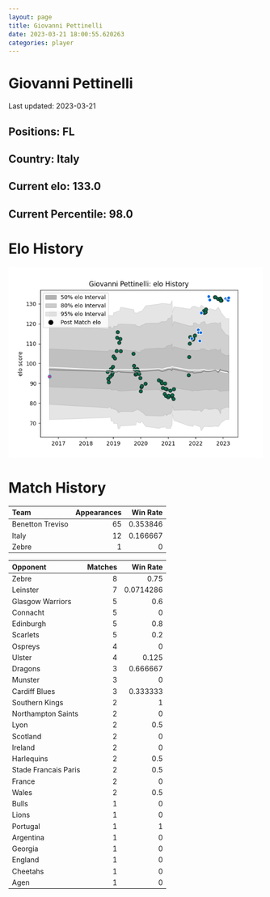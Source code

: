 ```yaml
---  
layout: page  
title: Giovanni Pettinelli  
date: 2023-03-21 18:00:55.620263  
categories: player  
---
```

# Giovanni Pettinelli


Last updated: 2023-03-21
## Positions: FL

## Country: Italy

## Current elo: 133.0

## Current Percentile: 98.0

# Elo History


![elo history](history_GiovanniPettinelli.png)
# Match History


| Team             |   Appearances |   Win Rate |
|:-----------------|--------------:|-----------:|
| Benetton Treviso |            65 |   0.353846 |
| Italy            |            12 |   0.166667 |
| Zebre            |             1 |   0        |

| Opponent             |   Matches |   Win Rate |
|:---------------------|----------:|-----------:|
| Zebre                |         8 |  0.75      |
| Leinster             |         7 |  0.0714286 |
| Glasgow Warriors     |         5 |  0.6       |
| Connacht             |         5 |  0         |
| Edinburgh            |         5 |  0.8       |
| Scarlets             |         5 |  0.2       |
| Ospreys              |         4 |  0         |
| Ulster               |         4 |  0.125     |
| Dragons              |         3 |  0.666667  |
| Munster              |         3 |  0         |
| Cardiff Blues        |         3 |  0.333333  |
| Southern Kings       |         2 |  1         |
| Northampton Saints   |         2 |  0         |
| Lyon                 |         2 |  0.5       |
| Scotland             |         2 |  0         |
| Ireland              |         2 |  0         |
| Harlequins           |         2 |  0.5       |
| Stade Francais Paris |         2 |  0.5       |
| France               |         2 |  0         |
| Wales                |         2 |  0.5       |
| Bulls                |         1 |  0         |
| Lions                |         1 |  0         |
| Portugal             |         1 |  1         |
| Argentina            |         1 |  0         |
| Georgia              |         1 |  0         |
| England              |         1 |  0         |
| Cheetahs             |         1 |  0         |
| Agen                 |         1 |  0         |
